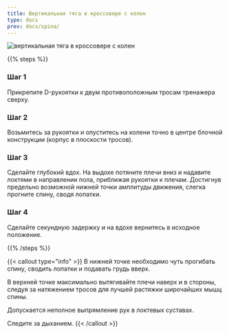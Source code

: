 ```yaml
---
title: Вертикальная тяга в кроссовере с колен
type: docs
prev: docs/spina/
---
```

![вертикальная тяга в кроссовере с колен](https://github.com/user-attachments/assets/0d8cc928-dba5-4416-ae95-d419e08f9b86)


{{% steps %}}

### Шаг 1
Прикрепите D-рукоятки к двум противоположным тросам тренажера сверху.

### Шаг 2
Возьмитесь за рукоятки и опуститесь на колени точно в центре блочной конструкции (корпус в плоскости тросов).

### Шаг 3
Сделайте глубокий вдох. На выдохе потяните плечи вниз и надавите локтями в направлении пола, приближая рукоятки к плечам. Достигнув предельно возможной нижней точки амплитуды движения, слегка прогните спину, сводя лопатки.

### Шаг 4
Сделайте секундную задержку и на вдохе вернитесь в исходное положение.

{{% /steps %}}

{{< callout type="info" >}}
﻿﻿В нижней точке необходимо чуть прогибать спину, сводить лопатки и подавать грудь вверх.

﻿﻿В верхней точке максимально вытягивайте плечи наверх и в стороны, следуя за натяжением тросов для лучшей растяжки широчайших мышц спины.

﻿﻿Допускается неполное выпрямление рук в локтевых суставах.

﻿﻿Следите за дыханием.
{{< /callout >}}
